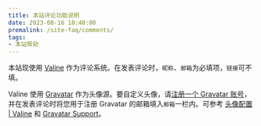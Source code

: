 ```yaml
---
title: 本站评论功能说明
date: 2023-08-16 18:40:00
premalink: /site-faq/comments/
tags:
- 本站帮助
---
```


本站现使用 [Valine](https://valine.js.org) 作为评论系统。在发表评论时，`昵称`、`邮箱`为必填项，`链接`可不填。

Valine 使用 [Gravatar](https://gravatar.com) 作为头像源。要自定义头像，请[注册一个 Gravatar 账号](https://gravatar.com/connect/?source=_signup)，并在发表评论时将您用于注册 Gravatar 的邮箱填入`邮箱`一栏内。可参考 [头像配置 | Valine](https://valine.js.org/avatar.html) 和 [Gravatar Support](https://gravatar.com/support/)。
